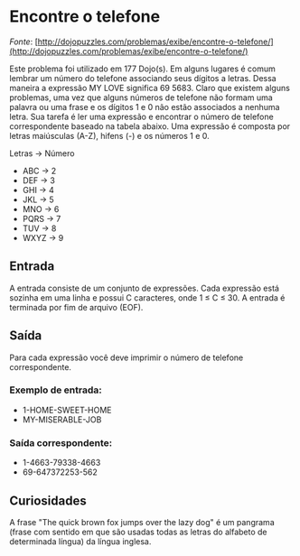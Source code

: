 # Encontre o telefone

*Fonte*: [http://dojopuzzles.com/problemas/exibe/encontre-o-telefone/](http://dojopuzzles.com/problemas/exibe/encontre-o-telefone/)

Este problema foi utilizado em 177 Dojo(s).
Em alguns lugares é comum lembrar um número do telefone associando seus dígitos a letras. Dessa maneira a expressão MY LOVE significa 69 5683. Claro que existem alguns problemas, uma vez que alguns números de telefone não formam uma palavra ou uma frase e os dígitos 1 e 0 não estão associados a nenhuma letra.
Sua tarefa é ler uma expressão e encontrar o número de telefone correspondente baseado na tabela abaixo. Uma expressão é composta por letras maiúsculas (A-Z), hifens (-) e os números 1 e 0.

Letras  ->  Número

* ABC    ->  2
* DEF    ->  3
* GHI    ->  4
* JKL    ->  5
* MNO    ->  6
* PQRS    ->  7
* TUV    ->  8
* WXYZ   ->  9

## Entrada

A entrada consiste de um conjunto de expressões. Cada expressão está sozinha em uma linha e possui C caracteres, onde 1 ≤ C ≤ 30. A entrada é terminada por fim de arquivo (EOF).

## Saída

Para cada expressão você deve imprimir o número de telefone correspondente.

### Exemplo de entrada:

* 1-HOME-SWEET-HOME
* MY-MISERABLE-JOB

### Saída correspondente:

* 1-4663-79338-4663
* 69-647372253-562

## Curiosidades

A frase "The quick brown fox jumps over the lazy dog" é um pangrama (frase com sentido em que são usadas todas as letras do alfabeto de determinada língua) da língua inglesa.
